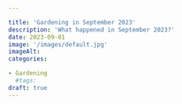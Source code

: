 ```yaml
---

title: 'Gardening in September 2023'
description: 'What happened in September 2023?'
date: 2023-09-01
image: '/images/default.jpg'
imageAlt:
categories:

- Gardening
  #tags:
draft: true
---
```

